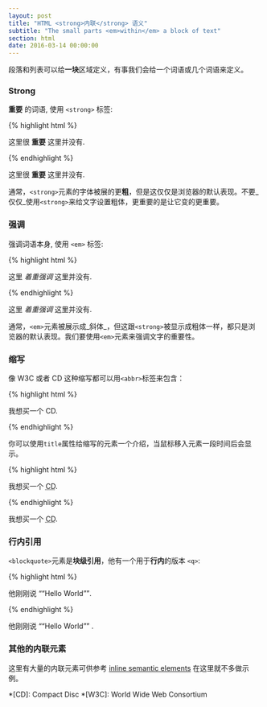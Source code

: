 ```yaml
---
layout: post
title: "HTML <strong>内联</strong> 语义"
subtitle: "The small parts <em>within</em> a block of text"
section: html
date: 2016-03-14 00:00:00
---
```



段落和列表可以给**一块**区域定义，有事我们会给一个词语或几个词语来定义。

### Strong

**重要** 的词语, 使用 `<strong>` 标签:

{% highlight html %}
<p>
  这里很 <strong>重要</strong> 这里并没有.
</p>
{% endhighlight %}

<div class="result">
  <p>
    这里很 <strong>重要</strong> 这里并没有.
  </p>
</div>


通常，`<strong>`元素的字体被展的更**粗**，但是这仅仅是浏览器的默认表现。不要_仅仅_使用`<strong>`来给文字设置粗体，更重要的是让它变的更重要。

### 强调

强调词语本身, 使用 `<em>` 标签:

{% highlight html %}
<p>
  这里 <em>着重强调</em> 这里并没有.
</p>
{% endhighlight %}

<div class="result">
  <p>
    这里 <em>着重强调</em> 这里并没有.
  </p>
</div>


通常，`<em>`元素被展示成_斜体_，但这跟`<strong>`被显示成粗体一样，都只是浏览器的默认表现。我们要使用`<em>`元素来强调文字的重要性。


### 缩写

像 W3C 或者 CD 这种缩写都可以用`<abbr>`标签来包含：

{% highlight html %}
<p>
  我想买一个 <abbr>CD</abbr>.
</p>
{% endhighlight %}


你可以使用`title`属性给缩写的元素一个介绍，当鼠标移入元素一段时间后会显示。

{% highlight html %}
<p>
 我想买一个 <abbr title="Compact Disc">CD</abbr>.
</p>
{% endhighlight %}

<div class="result">
  <p>
    我想买一个 <abbr title="Compact Disc">CD</abbr>.
  </p>
</div>

### 行内引用


`<blockquote>`元素是**块级引用**，他有一个用于**行内**的版本 `<q>`:

{% highlight html %}
<p>
  他刚刚说 <q>“Hello World”</q>.
</p>
{% endhighlight %}

<div class="result">
  <p>
    他刚刚说 <q>“Hello World”</q> .
  </p>
</div>


### 其他的内联元素

这里有大量的内联元素可供参考 [inline semantic elements](https://developer.mozilla.org/en/docs/Web/HTML/Element#Inline_text_semantics) 在这里就不多做示例。

*[CD]: Compact Disc
*[W3C]: World Wide Web Consortium
